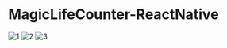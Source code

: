 # MagicLifeCounter-ReactNative

![1](https://user-images.githubusercontent.com/36655978/96329271-9b46b680-1021-11eb-8328-c91551d78a02.jpg)
![2](https://user-images.githubusercontent.com/36655978/96329273-9d107a00-1021-11eb-8de1-6217bd9db7a4.jpg)
![3](https://user-images.githubusercontent.com/36655978/96329274-9e41a700-1021-11eb-8b1d-763cecf59ea6.jpg)
